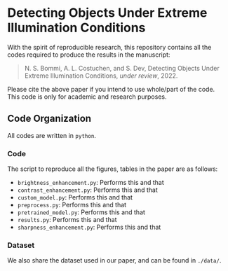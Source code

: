# Detecting Objects Under Extreme Illumination Conditions

With the spirit of reproducible research, this repository contains all the codes required to produce the results in the manuscript: 

> N. S. Bommi, A. L. Costuchen, and S. Dev, Detecting Objects Under Extreme Illumination Conditions, *under review*, 2022.

Please cite the above paper if you intend to use whole/part of the code. This code is only for academic and research purposes.


## Code Organization
All codes are written in `python`. 

### Code 
The script to reproduce all the figures, tables in the paper are as follows:
+ `brightness_enhancement.py`: Performs this and that
+ `contrast_enhancement.py`: Performs this and that
+ `custom_model.py`: Performs this and that
+ `preprocess.py`: Performs this and that
+ `pretrained_model.py`: Performs this and that
+ `results.py`: Performs this and that
+ `sharpness_enhancement.py`: Performs this and that

### Dataset 
We also share the dataset used in our paper, and can be found in `./data/`.
